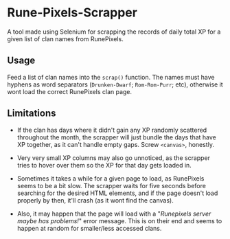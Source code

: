 # Rune-Pixels-Scrapper
A tool made using Selenium for scrapping the records of daily total XP for a given list of clan names from RunePixels.

## Usage
Feed a list of clan names into the `scrap()` function. The names must have hyphens as word separators (`Drunken-Dwarf`; `Rom-Rom-Purr`; etc), otherwise it wont load the correct RunePixels clan page.

## Limitations
* If the clan has days where it didn't gain any XP randomly scattered throughout the month, the scrapper will just bundle the days that have XP together, as it can't handle empty gaps. Screw `<canvas>`, honestly.

* Very very small XP columns may also go unnoticed, as the scrapper tries to hover over them so the XP for that day gets loaded in.

* Sometimes it takes a while for a given page to load, as RunePixels seems to be a bit slow. The scrapper waits for five seconds before searching for the desired HTML elements, and if the page doesn't load properly by then, it'll crash (as it wont find the canvas). 

* Also, it may happen that the page will load with a "*Runepixels server maybe has problems!*" error message. This is on their end and seems to happen at random for smaller/less accessed clans.
